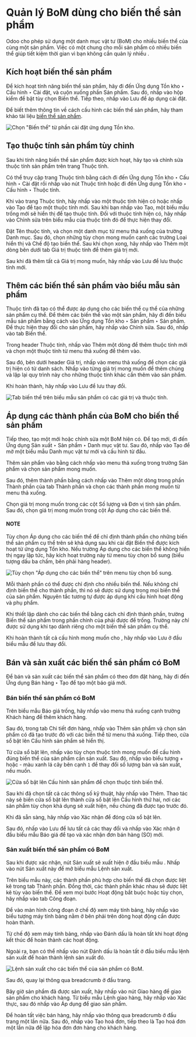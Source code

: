 # Quản lý BoM dùng cho biến thể sản phẩm

Odoo cho phép sử dụng một danh mục vật tư (BoM) cho nhiều biến thể của cùng một sản phẩm. Việc có một  chung cho mỗi sản phẩm có nhiều biến thể giúp tiết kiệm thời gian vì bạn không cần quản lý nhiều .

## Kích hoạt biến thể sản phẩm

Để kích hoạt tính năng biến thể sản phẩm, hãy đi đến Ứng dụng Tồn kho ‣ Cấu hình ‣ Cài đặt, và cuộn xuống phần Sản phẩm. Sau đó, nhấp vào hộp kiểm để bật tùy chọn Biến thể. Tiếp theo, nhấp vào Lưu để áp dụng cài đặt.

Để biết thêm thông tin về cách cấu hình các biến thể sản phẩm, hãy tham khảo tài liệu [biến thể sản phẩm](../../../sales/sales/products_prices/products/variants.md).

![Chọn "Biến thể" từ phần cài đặt ứng dụng Tồn kho.](../../../../.gitbook/assets/product-variants-variants-settings.png)

## Tạo thuộc tính sản phẩm tùy chỉnh

Sau khi tính năng biến thể sản phẩm được kích hoạt, hãy tạo và chỉnh sửa thuộc tính sản phẩm trên trang Thuộc tính.

Có thể truy cập trang Thuộc tính bằng cách đi đến Ứng dụng Tồn kho ‣ Cấu hình ‣ Cài đặt rồi nhấp vào nút Thuộc tính hoặc đi đến Ứng dụng Tồn kho ‣ Cấu hình ‣ Thuộc tính.

Khi vào trang Thuộc tính, hãy nhấp vào một thuộc tính hiện có hoặc nhấp vào Tạo để tạo một thuộc tính mới. Sau khi bạn nhấp vào Tạo, một biểu mẫu trống mới sẽ hiển thị để tạo thuộc tính. Đối với thuộc tính hiện có, hãy nhấp vào Chỉnh sửa trên biểu mẫu của thuộc tính đó để thực hiện thay đổi.

Đặt Tên thuộc tính, và chọn một danh mục từ menu thả xuống của trường Danh mục. Sau đó, chọn những tùy chọn mong muốn cạnh các trường Loại hiển thị và Chế độ tạo biến thể. Sau khi chọn xong, hãy nhấp vào Thêm một dòng bên dưới tab Giá trị thuộc tính để thêm giá trị mới.

Sau khi đã thêm tất cả Giá trị mong muốn, hãy nhấp vào Lưu để lưu thuộc tính mới.

## Thêm các biến thể sản phẩm vào biểu mẫu sản phẩm

Thuộc tính đã tạo có thể được áp dụng cho các biến thể cụ thể của những sản phẩm cụ thể. Để thêm các biến thể vào một sản phẩm, hãy đi đến biểu mẫu sản phẩm bằng cách vào Ứng dụng Tồn kho ‣ Sản phẩm ‣ Sản phẩm. Để thực hiện thay đổi cho sản phẩm, hãy nhấp vào Chỉnh sửa. Sau đó, nhấp vào tab Biến thể.

Trong header Thuộc tính, nhấp vào Thêm một dòng để thêm thuộc tính mới và chọn một thuộc tính từ menu thả xuống để thêm vào.

Sau đó, bên dưới header Giá trị, nhấp vào menu thả xuống để chọn các giá trị hiện có từ danh sách. Nhấp vào từng giá trị mong muốn để thêm chúng và lặp lại quy trình này cho những thuộc tính khác cần thêm vào sản phẩm.

Khi hoàn thành, hãy nhấp vào Lưu để lưu thay đổi.

![Tab biến thể trên biểu mẫu sản phẩm có các giá trị và thuộc tính.](../../../../.gitbook/assets/product-variants-product-form.png)

## Áp dụng các thành phần của BoM cho biến thể sản phẩm

Tiếp theo, tạo một  mới hoặc chỉnh sửa một BoM hiện có. Để tạo mới, đi đến Ứng dụng Sản xuất ‣ Sản phẩm ‣ Danh mục vật tư. Sau đó, nhấp vào Tạo để mở một biểu mẫu Danh mục vật tư mới và cấu hình từ đầu.

Thêm sản phẩm vào  bằng cách nhấp vào menu thả xuống trong trường Sản phẩm và chọn sản phẩm mong muốn.

Sau đó, thêm thành phần bằng cách nhấp vào Thêm một dòng trong phần Thành phần của tab Thành phần và chọn các thành phần mong muốn từ menu thả xuống.

Chọn giá trị mong muốn trong các cột Số lượng và Đơn vị tính sản phẩm. Sau đó, chọn giá trị mong muốn trong cột Áp dụng cho các biến thể.

#### NOTE
Tùy chọn Áp dụng cho các biến thể để chỉ định thành phần cho những biến thể sản phẩm cụ thể trên  sẽ khả dụng sau khi cài đặt Biến thể được kích hoạt từ ứng dụng Tồn kho. Nếu trường Áp dụng cho các biến thể không hiển thị ngay lập tức, hãy kích hoạt trường này từ menu tùy chọn bổ sung (biểu tượng dấu ba chấm, bên phải hàng header).

![Tùy chọn "Áp dụng cho các biến thể" trên menu tùy chọn bổ sung.](../../../../.gitbook/assets/product-variants-apply-on-variants.png)

Mỗi thành phần có thể được chỉ định cho nhiều biến thể. Nếu không chỉ định biến thể cho thành phần, thì nó sẽ được sử dụng trong mọi biến thể của sản phẩm. Nguyên tắc tương tự được áp dụng khi cấu hình hoạt động và phụ phẩm.

Khi thiết lập  dành cho các biến thể bằng cách chỉ định thành phần, trường Biến thể sản phẩm trong phần chính của  phải được để trống. Trường này *chỉ* được sử dụng khi tạo  dành riêng cho một biến thể sản phẩm cụ thể.

Khi hoàn thành tất cả cấu hình mong muốn cho , hãy nhấp vào Lưu ở đầu biểu mẫu để lưu thay đổi.

## Bán và sản xuất các biến thể sản phẩm có BoM

Để bán và sản xuất các biến thể sản phẩm có  theo đơn đặt hàng, hãy đi đến Ứng dụng Bán hàng ‣ Tạo để tạo một báo giá mới.

### Bán biến thể sản phẩm có BoM

Trên biểu mẫu Báo giá trống, hãy nhấp vào menu thả xuống cạnh trường Khách hàng để thêm khách hàng.

Sau đó, trong tab Chi tiết đơn hàng, nhấp vào Thêm sản phẩm và chọn sản phẩm có  đã tạo trước đó với các biến thể từ menu thả xuống. Tiếp theo, cửa sổ bật lên Cấu hình sản phẩm sẽ hiển thị.

Từ cửa sổ bật lên, nhấp vào tùy chọn thuộc tính mong muốn để cấu hình đúng biến thể của sản phẩm cần sản xuất. Sau đó, nhấp vào biểu tượng + hoặc - màu xanh lá cây bên cạnh `1` để thay đổi số lượng bán và sản xuất, nếu muốn.

![Cửa sổ bật lên Cấu hình sản phẩm để chọn thuộc tính biến thể.](../../../../.gitbook/assets/product-variants-variant-popup.png)

Sau khi đã chọn tất cả các thông số kỹ thuật, hãy nhấp vào Thêm. Thao tác này sẽ biến cửa sổ bật lên thành cửa sổ bật lên Cấu hình thứ hai, nơi các sản phẩm tùy chọn khả dụng sẽ xuất hiện, nếu chúng đã được tạo trước đó.

Khi đã sẵn sàng, hãy nhấp vào Xác nhận để đóng cửa sổ bật lên.

Sau đó, nhấp vào Lưu để lưu tất cả các thay đổi và nhấp vào Xác nhận ở đầu biểu mẫu Báo giá để tạo và xác nhận đơn bán hàng (SO) mới.

### Sản xuất biến thể sản phẩm có BoM

Sau khi  được xác nhận, nút Sản xuất sẽ xuất hiện ở đầu biểu mẫu . Nhấp vào nút Sản xuất này để mở biểu mẫu Lệnh sản xuất.

Trên biểu mẫu này, các thành phần phù hợp cho biến thể đã chọn được liệt kê trong tab Thành phần. Đồng thời, các thành phần khác nhau sẽ được liệt kê tùy vào biến thể. Để xem mọi bước Hoạt động bắt buộc hoặc tùy chọn, hãy nhấp vào tab Công đoạn.

Để vào màn hình công đoạn ở chế độ xem máy tính bảng, hãy nhấp vào biểu tượng máy tính bảng nằm ở bên phải trên dòng hoạt động cần được hoàn thành.

Từ chế độ xem máy tính bảng, nhấp vào Đánh dấu là hoàn tất khi hoạt động kết thúc để hoàn thành các hoạt động.

Ngoài ra, bạn có thể nhấp vào nút Đánh dấu là hoàn tất ở đầu biểu mẫu lệnh sản xuất để hoàn thành lệnh sản xuất đó.

![Lệnh sản xuất cho các biến thể của sản phẩm có BoM.](../../../../.gitbook/assets/product-variants-manufacturing-order.png)

Sau đó, quay lại  thông qua breadcrumb ở đầu trang.

Bây giờ sản phẩm đã được sản xuất, hãy nhấp vào nút Giao hàng để giao sản phẩm cho khách hàng. Từ biểu mẫu Lệnh giao hàng, hãy nhấp vào Xác thực, sau đó nhấp vào Áp dụng để giao sản phẩm.

Để hoàn tất việc bán hàng, hãy nhấp vào  thông qua breadcrumb ở đầu trang một lần nữa. Sau đó, nhấp vào Tạo hoá đơn, tiếp theo là Tạo hoá đơn một lần nữa để lập hóa đơn đơn hàng cho khách hàng.
